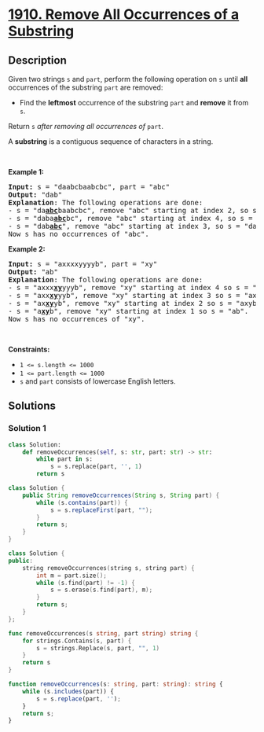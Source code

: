 # [1910. Remove All Occurrences of a Substring](https://leetcode.com/problems/remove-all-occurrences-of-a-substring)


## Description

<p>Given two strings <code>s</code> and <code>part</code>, perform the following operation on <code>s</code> until <strong>all</strong> occurrences of the substring <code>part</code> are removed:</p>

<ul>
	<li>Find the <strong>leftmost</strong> occurrence of the substring <code>part</code> and <strong>remove</strong> it from <code>s</code>.</li>
</ul>

<p>Return <code>s</code><em> after removing all occurrences of </em><code>part</code>.</p>

<p>A <strong>substring</strong> is a contiguous sequence of characters in a string.</p>

<p>&nbsp;</p>
<p><strong class="example">Example 1:</strong></p>

<pre>
<strong>Input:</strong> s = &quot;daabcbaabcbc&quot;, part = &quot;abc&quot;
<strong>Output:</strong> &quot;dab&quot;
<strong>Explanation</strong>: The following operations are done:
- s = &quot;da<strong><u>abc</u></strong>baabcbc&quot;, remove &quot;abc&quot; starting at index 2, so s = &quot;dabaabcbc&quot;.
- s = &quot;daba<strong><u>abc</u></strong>bc&quot;, remove &quot;abc&quot; starting at index 4, so s = &quot;dababc&quot;.
- s = &quot;dab<strong><u>abc</u></strong>&quot;, remove &quot;abc&quot; starting at index 3, so s = &quot;dab&quot;.
Now s has no occurrences of &quot;abc&quot;.
</pre>

<p><strong class="example">Example 2:</strong></p>

<pre>
<strong>Input:</strong> s = &quot;axxxxyyyyb&quot;, part = &quot;xy&quot;
<strong>Output:</strong> &quot;ab&quot;
<strong>Explanation</strong>: The following operations are done:
- s = &quot;axxx<strong><u>xy</u></strong>yyyb&quot;, remove &quot;xy&quot; starting at index 4 so s = &quot;axxxyyyb&quot;.
- s = &quot;axx<strong><u>xy</u></strong>yyb&quot;, remove &quot;xy&quot; starting at index 3 so s = &quot;axxyyb&quot;.
- s = &quot;ax<strong><u>xy</u></strong>yb&quot;, remove &quot;xy&quot; starting at index 2 so s = &quot;axyb&quot;.
- s = &quot;a<strong><u>xy</u></strong>b&quot;, remove &quot;xy&quot; starting at index 1 so s = &quot;ab&quot;.
Now s has no occurrences of &quot;xy&quot;.
</pre>

<p>&nbsp;</p>
<p><strong>Constraints:</strong></p>

<ul>
	<li><code>1 &lt;= s.length &lt;= 1000</code></li>
	<li><code>1 &lt;= part.length &lt;= 1000</code></li>
	<li><code>s</code>​​​​​​ and <code>part</code> consists of lowercase English letters.</li>
</ul>

## Solutions

### Solution 1

<!-- tabs:start -->

```python
class Solution:
    def removeOccurrences(self, s: str, part: str) -> str:
        while part in s:
            s = s.replace(part, '', 1)
        return s
```

```java
class Solution {
    public String removeOccurrences(String s, String part) {
        while (s.contains(part)) {
            s = s.replaceFirst(part, "");
        }
        return s;
    }
}
```

```cpp
class Solution {
public:
    string removeOccurrences(string s, string part) {
        int m = part.size();
        while (s.find(part) != -1) {
            s = s.erase(s.find(part), m);
        }
        return s;
    }
};
```

```go
func removeOccurrences(s string, part string) string {
	for strings.Contains(s, part) {
		s = strings.Replace(s, part, "", 1)
	}
	return s
}
```

```ts
function removeOccurrences(s: string, part: string): string {
    while (s.includes(part)) {
        s = s.replace(part, '');
    }
    return s;
}
```

<!-- tabs:end -->

<!-- end -->
